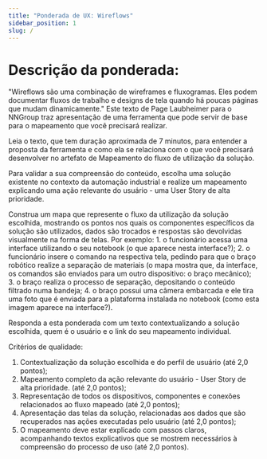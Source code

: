 ```yaml
---
title: "Ponderada de UX: Wireflows"
sidebar_position: 1
slug: /
---
```


# Descrição da ponderada:

"Wireflows são uma combinação de wireframes e fluxogramas. Eles podem documentar fluxos de trabalho e designs de tela quando há poucas páginas que mudam dinamicamente." Este texto de Page Laubheimer para o NNGroup traz apresentação de uma ferramenta que pode servir de base para o mapeamento que você precisará realizar.

Leia o texto, que tem duração aproximada de 7 minutos, para entender a proposta da ferramenta e como ela se relaciona com o que você precisará desenvolver no artefato de Mapeamento do fluxo de utilização da solução.

Para validar a sua compreensão do conteúdo, escolha uma solução existente no contexto da automação industrial e realize um mapeamento explicando uma ação relevante do usuário - uma User Story de alta prioridade.

Construa um mapa que represente o fluxo da utilização da solução escolhida, mostrando os pontos nos quais os componentes específicos da solução são utilizados, dados são trocados e respostas são devolvidas visualmente na forma de telas. Por exemplo: 1. o funcionário acessa uma interface utilizando o seu notebook (o que aparece nesta interface?); 2. o funcionário insere o comando na respectiva tela, pedindo para que o braço robótico realize a separação de materiais (o mapa mostra que, da interface, os comandos são enviados para um outro dispositivo: o braço mecânico); 3. o braço realiza o processo de separação, depositando o conteúdo filtrado numa bandeja; 4. o braço possui uma câmera embarcada e ele tira uma foto que é enviada para a plataforma instalada no notebook (como esta imagem aparece na interface?).

Responda a esta ponderada com um texto contextualizando a solução escolhida, quem é o usuário e o link do seu mapeamento individual.

Critérios de qualidade:

1. Contextualização da solução escolhida e do perfil de usuário (até 2,0 pontos);
2. Mapeamento completo da ação relevante do usuário - User Story de alta prioridade. (até 2,0 pontos);
3. Representação de todos os dispositivos, componentes e conexões relacionados ao fluxo mapeado (até 2,0 pontos);
4. Apresentação das telas da solução, relacionadas aos dados que são recuperados nas ações executadas pelo usuário (até 2,0 pontos);
5. O mapeamento deve estar explicado com passos claros, acompanhando textos explicativos que se mostrem necessários à compreensão do processo de uso (até 2,0 pontos).